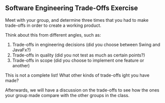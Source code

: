 ## Software Engineering Trade-Offs Exercise

Meet with your group, and determine three times that you had to make trade-offs in order to create a working product.

Think about this from different angles, such as:

1. Trade-offs in engineering decisions (did you choose between Swing and JavaFx?)
2. Trade-offs in quality (did you not test as much as certain points?)
3. Trade-offs in scope (did you choose to implement one feature or another)

This is not a complete list!  What other kinds of trade-offs ight you have made?

Afterwards, we will have a discussion on the trade-offs to see how the ones your group made compare with the other groups in the class.